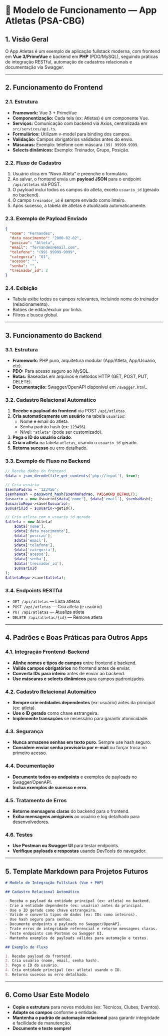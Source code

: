 # 🏅 Modelo de Funcionamento — App Atletas (PSA-CBG)

## 1. Visão Geral

O App Atletas é um exemplo de aplicação fullstack moderna, com frontend em **Vue 3/PrimeVue** e backend em **PHP** (PDO/MySQL), seguindo práticas de integração RESTful, automação de cadastros relacionais e documentação via Swagger.

---

## 2. Funcionamento do Frontend

### 2.1. Estrutura

- **Framework:** Vue 3 + PrimeVue
- **Componentização:** Cada tela (ex: Atletas) é um componente Vue.
- **Serviços:** Comunicação com backend via Axios, centralizada em `src/services/api.ts`.
- **Formulários:** Utilizam v-model para binding dos campos.
- **Validação:** Campos obrigatórios validados antes do envio.
- **Máscaras:** Exemplo: telefone com máscara `(99) 99999-9999`.
- **Selects dinâmicos:** Exemplo: Treinador, Grupo, Posição.

### 2.2. Fluxo de Cadastro

1. Usuário clica em “Novo Atleta” e preenche o formulário.
2. Ao salvar, o frontend envia um **payload JSON** para o endpoint `/api/atletas` via POST.
3. O payload inclui todos os campos do atleta, exceto `usuario_id` (gerado no backend).
4. O campo `treinador_id` é sempre enviado como inteiro.
5. Após sucesso, a tabela de atletas é atualizada automaticamente.

### 2.3. Exemplo de Payload Enviado

```json
{
  "nome": "Fernandes",
  "data_nascimento": "2000-02-02",
  "posicao": "Atleta",
  "email": "fernandes@email.com",
  "telefone": "(99) 99999-9999",
  "categoria": "G1",
  "acesso": "",
  "senha": "",
  "treinador_id": 2
}
```

### 2.4. Exibição

- Tabela exibe todos os campos relevantes, incluindo nome do treinador (relacionamento).
- Botões de editar/excluir por linha.
- Filtros e busca global.

---

## 3. Funcionamento do Backend

### 3.1. Estrutura

- **Framework:** PHP puro, arquitetura modular (App/Atleta, App/Usuario, etc).
- **PDO:** Para acesso seguro ao MySQL.
- **Rotas:** Baseadas em arquivos e métodos HTTP (GET, POST, PUT, DELETE).
- **Documentação:** Swagger/OpenAPI disponível em `/swagger.html`.

### 3.2. Cadastro Relacional Automático

1. **Recebe o payload do frontend** via POST `/api/atletas`.
2. **Cria automaticamente um usuário** na tabela `usuarios`:
   - Nome e email do atleta.
   - Senha padrão hash (ex: `123456`).
   - Nível: `"atleta"` (pode ser customizado).
3. **Pega o ID do usuário criado**.
4. **Cria o atleta** na tabela `atletas`, usando o `usuario_id` gerado.
5. **Retorna sucesso** ou erro detalhado.

### 3.3. Exemplo de Fluxo no Backend

```php
// Recebe dados do frontend
$data = json_decode(file_get_contents('php://input'), true);

// Cria usuário
$senhaPadrao = '123456';
$senhaHash = password_hash($senhaPadrao, PASSWORD_DEFAULT);
$usuario = new Usuario($data['nome'], $data['email'], $senhaHash);
$usuarioRepo->save($usuario);
$usuarioId = $usuario->getId();

// Cria atleta com o usuario_id gerado
$atleta = new Atleta(
    $data['nome'],
    $data['data_nascimento'],
    $data['posicao'],
    $data['email'],
    $data['telefone'],
    $data['categoria'],
    $data['acesso'],
    $data['senha'],
    $data['treinador_id'],
    $usuarioId
);
$atletaRepo->save($atleta);
```

### 3.4. Endpoints RESTful

- `GET /api/atletas` — Lista atletas
- `POST /api/atletas` — Cria atleta (e usuário)
- `PUT /api/atletas` — Atualiza atleta
- `DELETE /api/atletas/{id}` — Remove atleta

---

## 4. Padrões e Boas Práticas para Outros Apps

### 4.1. Integração Frontend-Backend

- **Alinhe nomes e tipos de campos** entre frontend e backend.
- **Valide campos obrigatórios** no frontend antes de enviar.
- **Converta IDs para inteiro** antes de enviar ao backend.
- **Use máscaras e selects dinâmicos** para campos padronizados.

### 4.2. Cadastro Relacional Automático

- **Sempre crie entidades dependentes** (ex: usuário) antes da principal (ex: atleta).
- **Use o ID gerado** como chave estrangeira.
- **Implemente transações** se necessário para garantir atomicidade.

### 4.3. Segurança

- **Nunca armazene senhas em texto puro**. Sempre use hash seguro.
- **Considere enviar senha provisória por e-mail** ou forçar troca no primeiro acesso.

### 4.4. Documentação

- **Documente todos os endpoints** e exemplos de payloads no Swagger/OpenAPI.
- **Inclua exemplos de sucesso e erro**.

### 4.5. Tratamento de Erros

- **Retorne mensagens claras** do backend para o frontend.
- **Exiba mensagens amigáveis** ao usuário e log detalhado para desenvolvedores.

### 4.6. Testes

- **Use Postman ou Swagger UI** para testar endpoints.
- **Verifique payloads e respostas** usando DevTools do navegador.

---

## 5. Template Markdown para Projetos Futuros

```markdown
# Modelo de Integração Fullstack (Vue + PHP)

## Cadastro Relacional Automático

- Receba o payload da entidade principal (ex: atleta) no backend.
- Crie a entidade dependente (ex: usuário) antes da principal.
- Use o ID gerado como chave estrangeira.
- Valide e converta tipos de dados (ex: IDs como inteiros).
- Use hash seguro para senhas.
- Documente endpoints e payloads no Swagger/OpenAPI.
- Trate erros de integridade referencial e retorne mensagens claras.
- Teste endpoints com Postman ou Swagger UI.
- Mantenha exemplos de payloads válidos para automação e testes.

## Exemplo de Fluxo

1. Recebe payload do frontend.
2. Cria usuário (nome, email, senha hash).
3. Pega o ID do usuário.
4. Cria entidade principal (ex: atleta) usando o ID.
5. Retorna sucesso ou erro detalhado.
```

---

## 6. Como Usar Este Modelo

- **Copie a estrutura** para novos módulos (ex: Técnicos, Clubes, Eventos).
- **Adapte os campos** conforme a entidade.
- **Mantenha o padrão de automação relacional** para garantir integridade e facilidade de manutenção.
- **Documente e teste sempre!** 